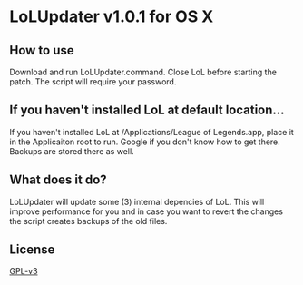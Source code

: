 # LoLUpdater v1.0.1 for OS X
## How to use
Download and run LoLUpdater.command. Close LoL before starting the patch. The script will require your password.
## If you haven't installed LoL at default location...
If you haven't installed LoL at /Applications/League of Legends.app, place it in the Applicaiton root to run. Google if you don't know how to get there. Backups are stored there as well.
## What does it do?
LoLUpdater will update some (3) internal depencies of LoL. This will improve performance for you and in case you want to revert the changes the script creates backups of the old files.
## License
[GPL-v3](http://www.gnu.org/licenses/gpl-3.0.html)
